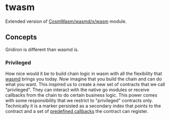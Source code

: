 # twasm

Extended version of [CosmWasm/wasmd/x/wasm](https://github.com/CosmWasm/wasmd/tree/d9142662c19a151f34ff4a66d69007124051bd28/x/wasm) module.



## Concepts
Gridiron is different than wasmd is.

### Privileged
How nice would it be to build chain logic in wasm with all the flexibility that [wasmd](https://github.com/CosmWasm/wasmd) brings you today.
Now imagine that you build the chain and can do what you want. This inspired us to create a new set of contracts that we call
"privileged". They can interact with the native go modules or receive callbacks from the chain to do certain business logic.
This power comes with some responsibility that we restrict to "privileged" contracts only.
Technically it is a marker persisted as a secondary index that points to the contract and a set of 
[predefined callbacks](./types/callbacks.go) the contract can register.



